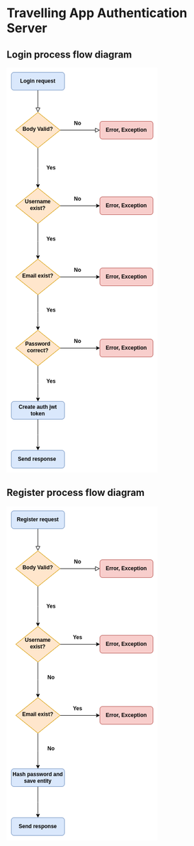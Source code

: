 # Travelling App Authentication Server

## Login process flow diagram
![Login process](plan-images/login-process-flow.png)

## Register process flow diagram
![Login process](plan-images/register-process-flow.png)
